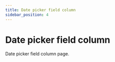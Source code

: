 ```yaml
---
title: Date picker field column
sidebar_position: 4
---
```


# Date picker field column

Date picker field column page.

